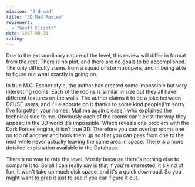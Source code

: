 ```yaml
---
mission: "3-d-mad"
title: "3D Mad Review"
reviewers: 
  - "Geoff Elliott"
date: 1997-08-31
rating:
---
```


Due to the extraordinary nature of the level, this review will differ in format from the rest. There is no plot, and there are no goals to be accomplished. The only difficulty stems from a squad of stormtroopers, and in being able to figure out what exactly is going on.

In true M.C. Escher style, the author has created some impossible but very interesting rooms. Each of the rooms is similar in size but they all have different textures on the walls. The author claims it to be a joke between DFUSE users, and I'll elaborate on it thanks to some kind people(I'm sorry I've forgotten your names. Mail me again please.) who explained the technical side to me. Obviously each of the rooms can't exist the way they appear; in the 3D world it's impossible. Which reveals one problem with the Dark Forces engine, it isn't true 3D. Therefore you can overlap rooms one on top of another and hook them up so that you can pass from one to the next while never actually leaving the same area in space. There is a more detailed explanation available in the Database.

There's no way to rate the level. Mostly because there's nothing else to compare it to. So all I can really say is that if you're interested, it's kind of fun, it won't take up much disk space, and it's a quick download. So you might want to grab it just to see if you can figure it out.